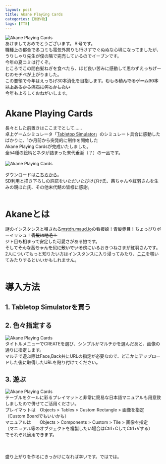 ```yaml
---
layout: post
title: Akane Playing Cards
categories: [制作物]
tags: [TTS]
---
```


![Akane Playing Cards](http://routehachi.github.io/Pictures/intro.png)  
あけましておめでとうございます。８号です。  
職種上の都合で冬コミも電気外祭りも行けずでぐぬぬな心境になってましたが、うりしゃり先生が僕の隣で完売しているのでイーブンです。  
今年の夏コミは行くぞ。  
ところでこの間白髪ねぎを食べたら、ほど良い苦みに感動して思わずえっちげーむのモチベが上がりました。  
この要領で今年はえっちげ30本消化を目指します。~~むしろ積んでるゲーム30本以上あるから流石に何とかしたい~~  
今年もよろしくおねがいします。


# Akane Playing Cards
長々とした前置きはここまでとして……  
卓上ゲームシミュレータ「[Tabletop Simulator](http://store.steampowered.com/app/286160/)」のシミュレート具合に感動したばかりに、1か月前から突発的に制作を開始した  
Akane Playing Cardsが完成いたしました。  
全54種の絵柄とネタが詰まった末代垂涎（？）の一品です。  
<br />
![Akane Playing Cards](http://routehachi.github.io/Pictures/tts1.png "できました")  
<br />
ダウンロードは[こちらから](https://www.dropbox.com/sh/xvgoazfs6c98wkx/AABPneGSJq8BkGhdY1lFEVhka?dl=0)。  
SD利用と描き下ろしの許諾をいただいたぴけぴけ氏、茜ちゃんや紅羽さんを生みの親ほた氏、その他末代鯖の皆様に感謝。
<br />
<br />

# Akaneとは
謎のインスタンスと噂される[mstdn.maud.io](https://mstdn.maud.io)の看板娘！青髪赤目！ちょっぴりボーイッシュ！~~青髪は地毛！~~  
ジト目も相まって安定した可愛さがある娘です。  
そして~~そんな茜ちゃんを尻に敷いている~~傍にいるおきつねさまが紅羽さんです。  
2人についてもっと知りたい方はインスタンスに入り浸ってみたり、[ここ](https://quesdon.rinsuki.tk/@hota@mstdn.maud.io)を覗いてみたりするといいかもしれません。
<br />
<br />
# 導入方法
## 1. **Tabletop Simulatorを買う**
## 2. 色々指定する
![Akane Playing Cards](http://routehachi.github.io/Pictures/Howto.png)  
タイトルメニューでCREATEを選び、シンプルかマルチかを選んだあと、画像の通りに指定します。  
マルチで遊ぶ際はFace,Back共にURLの指定が必要なので、どこかにアップロードした後に取得したURLを貼り付けてください。  
## 3. 遊ぶ
![Akane Playing Cards](http://routehachi.github.io/Pictures/tts2.png)  
テーブルをクールに彩るプレイマットと非常に簡易な日本語マニュアルも用意致しましたので併せてご活用ください。  
プレイマットは　Objects > Tables > Custom Rectangle > 画像を指定（Custom Boardでもいいかも）  
マニュアルは　　Objects > Components > Custom > Tile > 画像を指定  
（マニュアル等のオブジェクトを複製したい場合はCtrl+CしてCtrl+Vする）  
でそれぞれ適用できます。
<br />
<br />
<br />
<br />
盛り上がりを作るにきっかけになれば幸いです。ではでは。